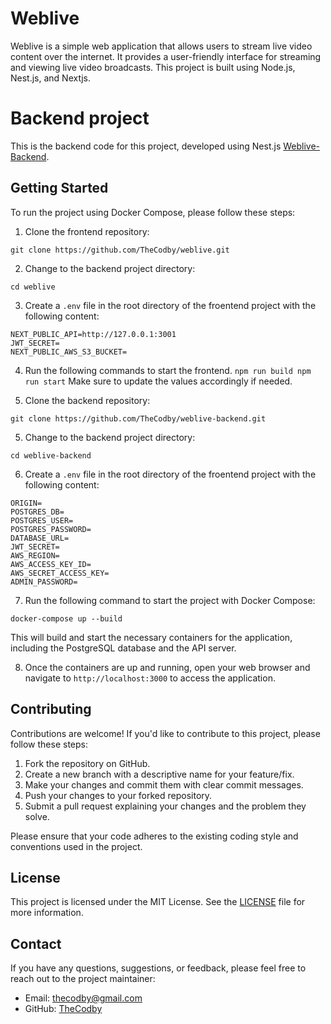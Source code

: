 # Weblive

Weblive is a simple web application that allows users to stream live video content over the internet. It provides a user-friendly interface for streaming and viewing live video broadcasts. This project is built using Node.js, Nest.js, and Nextjs.

# Backend project

This is the backend code for this project, developed using Nest.js [Weblive-Backend](https://github.com/TheCodby/weblive-backend).

## Getting Started

To run the project using Docker Compose, please follow these steps:

1. Clone the frontend repository:

`git clone https://github.com/TheCodby/weblive.git`

2. Change to the backend project directory:

`cd weblive`

3. Create a `.env` file in the root directory of the froentend project with the following content:

```env
NEXT_PUBLIC_API=http://127.0.0.1:3001
JWT_SECRET=
NEXT_PUBLIC_AWS_S3_BUCKET=
```

4. Run the following commands to start the frontend.
   `npm run build
npm run start`
   Make sure to update the values accordingly if needed.

5. Clone the backend repository:

`git clone https://github.com/TheCodby/weblive-backend.git`

5. Change to the backend project directory:

`cd weblive-backend`

6. Create a `.env` file in the root directory of the froentend project with the following content:

```env
ORIGIN=
POSTGRES_DB=
POSTGRES_USER=
POSTGRES_PASSWORD=
DATABASE_URL=
JWT_SECRET=
AWS_REGION=
AWS_ACCESS_KEY_ID=
AWS_SECRET_ACCESS_KEY=
ADMIN_PASSWORD=
```

7. Run the following command to start the project with Docker Compose:

`docker-compose up --build`

This will build and start the necessary containers for the application, including the PostgreSQL database and the API server.

8. Once the containers are up and running, open your web browser and navigate to `http://localhost:3000` to access the application.

## Contributing

Contributions are welcome! If you'd like to contribute to this project, please follow these steps:

1. Fork the repository on GitHub.
2. Create a new branch with a descriptive name for your feature/fix.
3. Make your changes and commit them with clear commit messages.
4. Push your changes to your forked repository.
5. Submit a pull request explaining your changes and the problem they solve.

Please ensure that your code adheres to the existing coding style and conventions used in the project.

## License

This project is licensed under the MIT License. See the [LICENSE](LICENSE) file for more information.

## Contact

If you have any questions, suggestions, or feedback, please feel free to reach out to the project maintainer:

- Email: [thecodby@gmail.com](mailto:thecodby@gmail.com)
- GitHub: [TheCodby](https://github.com/TheCodby)
